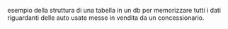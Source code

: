 esempio della struttura di una tabella in un db per memorizzare tutti i dati riguardanti delle auto usate messe in vendita da un concessionario.
